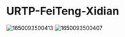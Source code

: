 # URTP-FeiTeng-Xidian



![1650093500413](https://user-images.githubusercontent.com/94885426/163666367-e095df95-682e-4424-bde6-e28f776d9a0f.jpg)
![1650093500407](https://user-images.githubusercontent.com/94885426/163666370-b804d586-ecc9-4cba-9d70-1b3bbaf3da00.jpg)
